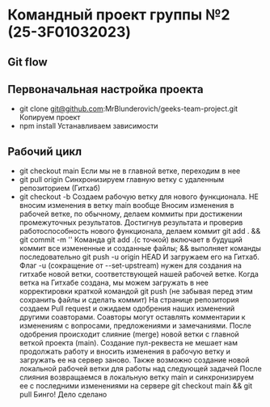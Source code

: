  # Командный проект группы №2 (25-3F01032023)
## Git flow
## Первоначальная настройка проекта
* git clone git@github.com:MrBlunderovich/geeks-team-project.git Копируем проект
* npm install Устанавливаем зависимости
## Рабочий цикл
* git checkout main Если мы не в главной ветке, переходим в нее
* git pull origin Синхронизируем главную ветку с удаленным репозиторием (Гитхаб)
* git checkout -b <branch-name> Создаем рабочую ветку для нового функционала. НЕ вносим изменения в ветку main вообще
Вносим изменения в рабочей ветке, по обычному, делаем коммиты при достижении промежуточных результатов. Достигнув результата и проверив работоспособность нового функционала, делаем коммит
git add . && git commit -m '<commit-message>' Команда git add .(с точкой) включает в будущий коммит все измененные и созданные файлы; && выполняет команды последовательно
git push -u origin HEAD И загружаем его на Гитхаб. Флаг -u (сокращение от --set-upstream) нужен для создания на гитхабе новой ветки, соответствующей нашей рабочей ветке. Когда ветка на Гитхабе создана, мы можем загружать в нее корректировки краткой командой git push (не забывая перед этим сохранить файлы и сделать коммит)
На странице репозитория создаем Pull request и ожидаем одобрения наших изменений другими соавторами. Соавторы могут оставлять комментарии к изменениям с вопросами, предложениями и замечаниями. После одобрения происходит слияние (merge) новой ветки с главной веткой проекта (main). Создание пул-реквеста не мешает нам продолжать работу и вносить изменения в рабочую ветку и загружать ее на сервер заново. Также возможно создание новой локальной рабочей ветки для работы над следующей задачей
После слияния возвращаемся в локальную ветку main и синхронизируем ее с последними изменениями на сервере git checkout main && git pull
Бинго! Дело сделано
